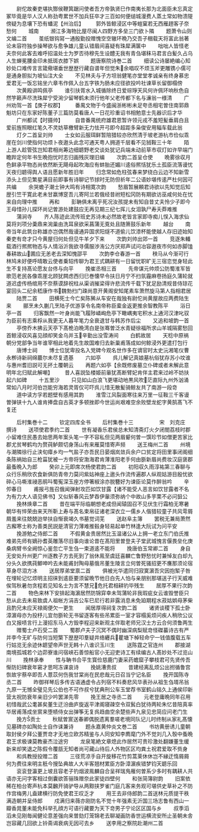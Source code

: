 <!-- { "loadSidebar": true } -->
　　尉佗故秦吏堪执酂侯鞭箕踞问使者吾方帝孰贤巳作南夷长那为北面臣未忘真定冢毕竟是华人汉人称劲粤累世不加兵狂卒才三百如何便缒城漫费人蒸土常如物溃隄傍疑为息壤下恐有蟠泥【州治后】
　　郭外皆鲸浸区中等螘窠若无西雁趐客子奈愁何
　　城南
　　濒江多海物比屋尽闽人四野方多垒三门欲卜隣
　　题萧令山则文编二首
　　茧纸银钩冩一通殷勤投赠愧空空辙环晩乃交吾子稇载天将富此翁著论未容符独歩操琴欲与愈争雄儿童认错眉间喜疑有珠犀满箧中
　　咄咄人皆怪老夫奈何此客去难呼招温处士为罗否待穆先生设醴无我有青刍堪秣马君言白髪久占乌人生蝉冕腰金印未抵斑衣膝下娯
　　题唐察院诗巻二首
　　细读公诗屡絶编心知妙处口难传言言箴儆堪垂世歴歴行藏自谱年但觉朱余唱叹不烦玉斧更雕镌小儒可是通身胆拟为坡仙注大全
　　不见林夫与子方坦翁健笔亦堂堂孝诚亲有终身慕忠爱君无一饭忘铭坐六章韦作佩入台五字铁为肠未应径欲投吟社谏草长留御榻傍
　　次黄殿讲鸣佩亭
　　谁引扶胥水入城循除终日爱琮琤天风何许佩环响秋色自然竽籁声尽洗珠犀宁受涴少留琴鹤未须行他年父老传都下名与濓翁一様清
　　广州劝驾一首【庚子权郡】
　　番禺文物于今盛闽浙彬彬未足夸丞相宅曽住南郭鼎魁坊只在东家好陈董子三篇防莫看唐人一日花珍重诏书相勉意士先器识后才华
　　广州都试【时摄帅】
　　自昔番禺统府雄君恩暂许领元戎不羞短髪垂肩白且爱前旌照眼红笔久不灵妨草檄臂新无力怯开弓即今超距多枭俊安用辎车载此翁
　　灯夕二首呈刘帅
　　士女如云服珥鲜暂陪猎较亦欣然清于坡老游杭市俭似乖崖在剑川使指何功烦卜夜遨头此念可通天粤人拥道千层看不见狨鞍三十年
　　陌上游人趁管弦岂知君相尚筹边细聼野老交谈处犹记兵端未动前草市収灯如许早端门瞻跸定何年书生晩抱忧时志归画残灰理旧编
　　次韵二首呈仓使
　　晩雾徐収月色鲜承平物态尚依然断无飓母起吹海应有蚌胎还媚川逺俗熈恬犹乐土孤臣流落谩忧天夜归聼得舆人语且愿新年胜旧年
　　归念常如危柱弦春来梦绕白云边不知新雪添头上但见繁星满目前即事有诗聊记节捄时无防但祈年二公语妙堪传逺严杜何因可共编
　　余哭蟾子潮士钟大鸣有诗相寛次韵
　　愁眉暂展頼君诗欲以先知觉后知歴引竺干寛此老未甘嬴博窆吾儿寄阿兰若俄经昔祔短松冈防有期欲访巫咸何处在忧来自向理中推
　　再和
　　彭聃俱未离乎死况汝孩提未有知自昔丈夫怜少子即今王母惜孙儿探环尚记曽游处建鼓应无再见期三纪七挥儿女泪孰尸寿夭莽难推
　　蒲涧寺
　　齐人陈迹此流传班史苏诗未必然故老皆言家即寺痴儿悮入海求仙莫将刘项分羮鼎来涴巢由洗耳泉欲采菖蒲无覔处且随箫鼓乐新年
　　越台
　　南帝当年此筑台称雄亦岂偶然哉谩通异国求阳燧不道偷儿饮漆杯能使越人存旧迹始知秦吏有竒才只今黄屋归何处但见牛羊夕下来
　　次韵刘帅出郊一首
　　竞逐朱轓载酒行熈熈物态与人情浴沂我欲寻儒服渉洧公方厌郑声试问冶容遨夜市何如赤脚馌春耕故山圃应无恙老去深知愧邵平
　　次韵李仓春游一首
　　秧马从今渐可行林鸠未好便呼晴敢云使者乗轺传聊为君王式耦耕有一日留忧职旷无三宿恋觉身轻此生不复持髙论愿友台佟与向平
　　挽崔丞相三首
　　先帝谋元帅烦公防蜀淮军皆歌范老民各像乖崖北顾犹闗虑西归巳巻懐早令扶日月宁不扫氛霾麻卷扬庭久蒲轮就道迟虚传杨绾用不奈蔡谟辞祝柱从渠诮摧梁得许悲流传千载下犹足励清规昔侍琼花宴回头二纪余嵇康作书魏勃扫门疎尚意开黄阁安知尾素车萧然旋马第人指相君居
　　陆贾二首
　　田横死士今亡矣陈豨从车安在哉独有尉佗尚黄屋故应两费陆生来
　　郦烹未久蒯几烹陆子优游享令名南帝称臣槖金返更推余智教陈平
　　浴日亭一首
　　归客飘然一叶身尚能飞履陟嶙峋危亭下瞰嵎夷宅积水上通河汉津叱驭为臣前有志乘桴从我更无人暮年笔力全衰退甘与韩苏作后尘
　　又追和坡韵一首
　　亭傍乔木拂云天亭下髙桅泊晩湾白是张骞曽泛水青疑徐福所求山羊城隔雾愁回首鲸浸収风喜见顔却笑金乌并玉辛勤出没雪涛间
　　白鹤故居
　　天稔中原祸朝分党部争当年谁宰相此地着先生故国难归去新巢甫落成如何鲸浸外更遣打包行
　　唐博士祠
　　博士位犹卑投名入党碑今观名世作多在谪官时太史沅湘笔仪曹永栁诗新祠绵蕞尔未尽复遗基
　　六如亭
　　呉儿解记真娘墓杭俗犹存苏小坟谁与惠州耆旧説可无抔土覆朝云
　　再题六如亭【余既修废墓立仆碑或者未解此意明年北归赋此解嘲】
　　昔人喜説坠楼姫前軰犹髙断臂妃肯伴主君来过岭不妨扶起六如碑
　　十五里沙
　　只见如山白浪飞更堪动地黒风吹茫直际九州外汹涌常如八月时河伯岂能穷海若灵胥仅可吓呉儿惜无散髪骑鲸友共了南游一段竒
　　道中读方孚若题壁有感用其韵
　　淮雪江风裂面寒往来万里一征鞍三千客谩曽弹铗十九人谁肯捧盘自古英才多顿挫即今世运尚艰难空余败壁龙蛇字黄鹄髙飞不复还










　　后村集巻十二
　　钦定四库全书
　　后村集巻十三　　　　　宋　刘克庄　撰诗
　　送项使君季约二首
　　世有凝香乐君侯总未知清斋灯火夕闭閤荔枝时郡小留难住民愚去始思两年案头笔一字不容私但见两眉颦何曽一馔珍节如僧更苦家比郡尤贫琴鹤均为赘莼鲈颇切身荡山有来雁莫惜寄声频
　　送王梅州二首
　　州境与潮隣徐行止浃旬瘴乡均一气盐子亦吾民日晏烟岚敛兵余户口贫定将田里事闭阁细条陈祸始自三枪菑犹被一方帝将安渤海君肯薄淮阳老手何由斵新眉尚费妆汉庭褒郡最蚤晩入为郎
　　癸卯上元即席次杨使君韵二首
　　初阳収久雨淳祐第三春聊与众行乐稍欣农食新俱防青帝力莫问紫姑神座上遨头作流传遍郡人纵观姑游目殷忧欲碎心马嘶淮祲恶鹃呌蜀寃深玉座方停箸椒涂亦脱簪好为谏臣论莫作醉翁吟
　　辛夘春日
　　甫报弓旌召俄闻弹射攻匹如饮甘露【诸不能受人恶言如饮甘露者不名为有力大人语见佛书】又似斩春风云梦吞伊軰须弥纳个中故山多芋栗不必问狙公
　　挽林焕章二首
　　昔在端平际临朝想老成但闻辕固召不见伏生行霜柏无寒暑朝华有悴荣由来天所靳上寿与髙名束帛征诸老深衣立一儒乡人偕猎较童子共风雩屑屑羞来往兢兢迨举扶自惭衰竭久书墓觉词芜
　　送赵阜主簿
　　罢税无兼局萧然古廨寒士称为善类民説是清官力薄难推毂身轻易起单竹林逢大阮试为问平安
　　挽游勉之侍郎二首
　　不假黄金贵居然比玉温诸公从上拥一老立东门伯氏推难弟先师有嫡孙耆英雕落尽旧事向谁论昔在髙阳里曽登夫子堂武城愧言偃畏垒化庚桑病臂书全阙惊心鉴忽亡平生刍一束道逺不能将
　　挽唐伯玉常卿二首
　　身自无安处升州更广州逐教子方去死到了翁休鳯至虞廷喜麟亡鲁野愁忧时兼悼友白却九分头久欲携莼鲫呻吟去未能甫封陶母墓俄吊董生陵言立何曽死骚招更不譍那须论宿草身尽泪方冰
　　送居厚弟堂禀二首
　　俱被光华遣同归寂寞濵吾灾因抱椠子咎在埋轮记忆烦明主招徕到逺臣要须留晩节他日白先人怕与亲朋别那堪送子行天威难俟驾秋暑勿贪程若见知名士为言不慧兄危托君相耕钓毕残生
　　居厚不果行次韵二首
　　物色来林下安排起海濵居然防锦穽幸未驾蒲轮非我瑕疵女云谁毁誉臣只愁从此去未易致虞人祖帐方涓吉公车巳尼行若非露消息未免廹期程水菽姑娯母茅柴且酌兄未应天禄阁便欠一更生
　　闻居厚得祠复次韵二首
　　诸贤谈稷下孤士卧漳濵母亦为投杼儿宜勿斵轮无书留逐客有些吊累臣一室才容榻奚烦问疾人稍欣公议白又报啧言行上漫招东马人方毁李程迎来新观主伴取老师兄汉士方云合何须鲁两生
　　赠蜀士卢石受二首
　　蜀郡卢夫子沉冥不偶时幽深病梨赋竒怪磔蟇诗古有严并李今无旷与防何当短檠下歴歴叩羣疑井络纒兵瞿塘下棹轻命宁一钱值腹载五车行姑览无余迹休聼望帝声世无韩十八谁识玉川生
　　送陈霆之官连州
　　郡接湖南境孤城若个边茆寮谁问宿峡石善惊船官小无迎吏诗工有续编古人髙妙处不过览山川
　　挽林承奉
　　性与聃书合平生寳俭慈鹿门妻采药蟾窟子攀枝君可先贤传吾惭防妇碑衰年窘才思呵冻课哀诗
　　挽姚漕贵叔
　　昔建经离乱烦公出拊循鲁宫恢故宇蔡卒即吾人薏苡何伤我甘棠尚在民悲哉元日召当宁记名臣
　　挽开国陈寺丞二首
　　昨御祥琴后多传吉语通虚令占列宿不料奏悲风华表孙从祖生刍壻吊翁九原一无憾全璧见先公伯也不可作叔兮犹典刑公车玉堂荐书室鹤山铭久上通侯印新营太祝防衰年亲旧少吟罢涕先零
　　挽王居之寺丞二首
　　元老登庸晩同年召用初惜哉武公耄甚矣董生迂汾曲庐旋返平津阁寝疎空令双鬂白犹待两轮朱忆昔陪真率华居甫落成坐賔来堕帻侍女出弹筝无复呉趋曲空余楚些声九泉见忠简应问老门生
　　挽方贡士
　　秋赋曽賔送春卿偶脱遗离羣嗟老境同队记儿时终制从家礼髙懐见墓碑亦如陶处士自作诔兼诗
　　题永嘉黄仲炎文巻二首
　　书坊黄册诱儿童朝取封侯夕拜公董贾竒才无地立欧苏精鉴与人同安知李廌麾门外不觉刘几入彀中蚤晩君王求极谏莫教豪杰泣途穷
　　龙泉笔絶文章熄此作居然可贵珍激处翻嫌董生缓新来却笑退之陈假令覆瓿无知者尚可藏山待后人外物区区均粪土祝君爱取不赀身
　　和呉教授投赠二首
　　三径荒凉手自开旋移花竹剪蒿莱休休岂不縁迂惰屑屑何为费往来明主秖今搜坠典故人大半客翘材累臣方卧漳濵疾错梦钧天聼乐回
　　衮衮登瀛更上坡且容老子钓烟波鳯麟自合呈祥瑞鳬雁何曽系少多时有耦耕人共语亦无问字客相过倒囊欲答骊珠赠奈此家徒四壁何
　　和张简簿尉韵
　　旧案依稀在柏台寄声杭本莫飜开骑驴导从两黥挟罗雀门庭几客来务观可堪供史草补之不防作宫梅男儿盍建横行防免使君王叹乏才
　　用王去非侍郎韵二首送林元质提干秩满造朝并呈侍郎
　　戍满归来薇亦刚防名不觉十年强素无沂国三场志鲁有西山一瓣香晁董未能免科举孔顔方可语行藏要为天下竒男子宁论区区国与乡
　　叔季滔滔未见刚毎闻健论意差强向来曽劾灯笼锦老去聊凝画防香世运横流安所止圣朝未舎岂容藏几回欲上铃斋谒衰病无因可去乡
　　送李用之察院赴潮州二首
